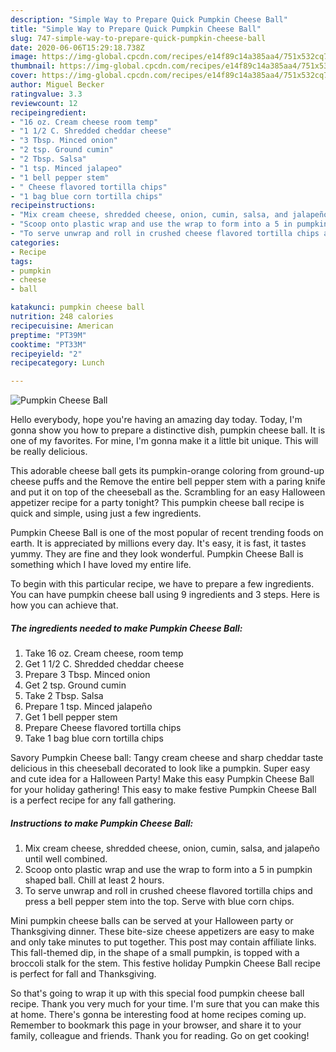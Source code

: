 ```yaml
---
description: "Simple Way to Prepare Quick Pumpkin Cheese Ball"
title: "Simple Way to Prepare Quick Pumpkin Cheese Ball"
slug: 747-simple-way-to-prepare-quick-pumpkin-cheese-ball
date: 2020-06-06T15:29:18.738Z
image: https://img-global.cpcdn.com/recipes/e14f89c14a385aa4/751x532cq70/pumpkin-cheese-ball-recipe-main-photo.jpg
thumbnail: https://img-global.cpcdn.com/recipes/e14f89c14a385aa4/751x532cq70/pumpkin-cheese-ball-recipe-main-photo.jpg
cover: https://img-global.cpcdn.com/recipes/e14f89c14a385aa4/751x532cq70/pumpkin-cheese-ball-recipe-main-photo.jpg
author: Miguel Becker
ratingvalue: 3.3
reviewcount: 12
recipeingredient:
- "16 oz. Cream cheese room temp"
- "1 1/2 C. Shredded cheddar cheese"
- "3 Tbsp. Minced onion"
- "2 tsp. Ground cumin"
- "2 Tbsp. Salsa"
- "1 tsp. Minced jalapeo"
- "1 bell pepper stem"
- " Cheese flavored tortilla chips"
- "1 bag blue corn tortilla chips"
recipeinstructions:
- "Mix cream cheese, shredded cheese, onion, cumin, salsa, and jalapeño until well combined."
- "Scoop onto plastic wrap and use the wrap to form into a 5 in pumpkin shaped ball. Chill at least 2 hours."
- "To serve unwrap and roll in crushed cheese flavored tortilla chips and press a bell pepper stem into the top. Serve with blue corn chips."
categories:
- Recipe
tags:
- pumpkin
- cheese
- ball

katakunci: pumpkin cheese ball 
nutrition: 248 calories
recipecuisine: American
preptime: "PT39M"
cooktime: "PT33M"
recipeyield: "2"
recipecategory: Lunch

---
```



![Pumpkin Cheese Ball](https://img-global.cpcdn.com/recipes/e14f89c14a385aa4/751x532cq70/pumpkin-cheese-ball-recipe-main-photo.jpg)

Hello everybody, hope you're having an amazing day today. Today, I'm gonna show you how to prepare a distinctive dish, pumpkin cheese ball. It is one of my favorites. For mine, I'm gonna make it a little bit unique. This will be really delicious.

This adorable cheese ball gets its pumpkin-orange coloring from ground-up cheese puffs and the Remove the entire bell pepper stem with a paring knife and put it on top of the cheeseball as the. Scrambling for an easy Halloween appetizer recipe for a party tonight? This pumpkin cheese ball recipe is quick and simple, using just a few ingredients.

Pumpkin Cheese Ball is one of the most popular of recent trending foods on earth. It is appreciated by millions every day. It's easy, it is fast, it tastes yummy. They are fine and they look wonderful. Pumpkin Cheese Ball is something which I have loved my entire life.


To begin with this particular recipe, we have to prepare a few ingredients. You can have pumpkin cheese ball using 9 ingredients and 3 steps. Here is how you can achieve that.

<!--inarticleads1-->

##### The ingredients needed to make Pumpkin Cheese Ball:

1. Take 16 oz. Cream cheese, room temp
1. Get 1 1/2 C. Shredded cheddar cheese
1. Prepare 3 Tbsp. Minced onion
1. Get 2 tsp. Ground cumin
1. Take 2 Tbsp. Salsa
1. Prepare 1 tsp. Minced jalapeño
1. Get 1 bell pepper stem
1. Prepare  Cheese flavored tortilla chips
1. Take 1 bag blue corn tortilla chips


Savory Pumpkin Cheese ball: Tangy cream cheese and sharp cheddar taste delicious in this cheeseball decorated to look like a pumpkin. Super easy and cute idea for a Halloween Party! Make this easy Pumpkin Cheese Ball for your holiday gathering! This easy to make festive Pumpkin Cheese Ball is a perfect recipe for any fall gathering. 

<!--inarticleads2-->

##### Instructions to make Pumpkin Cheese Ball:

1. Mix cream cheese, shredded cheese, onion, cumin, salsa, and jalapeño until well combined.
1. Scoop onto plastic wrap and use the wrap to form into a 5 in pumpkin shaped ball. Chill at least 2 hours.
1. To serve unwrap and roll in crushed cheese flavored tortilla chips and press a bell pepper stem into the top. Serve with blue corn chips.


Mini pumpkin cheese balls can be served at your Halloween party or Thanksgiving dinner. These bite-size cheese appetizers are easy to make and only take minutes to put together. This post may contain affiliate links. This fall-themed dip, in the shape of a small pumpkin, is topped with a broccoli stalk for the stem. This festive holiday Pumpkin Cheese Ball recipe is perfect for fall and Thanksgiving. 

So that's going to wrap it up with this special food pumpkin cheese ball recipe. Thank you very much for your time. I'm sure that you can make this at home. There's gonna be interesting food at home recipes coming up. Remember to bookmark this page in your browser, and share it to your family, colleague and friends. Thank you for reading. Go on get cooking!

